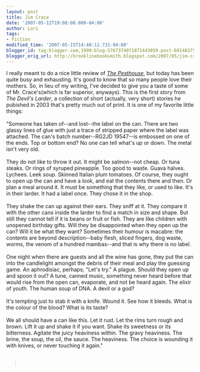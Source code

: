 ```yaml
---
layout: post
title: Jim Crace
date: '2007-05-12T19:08:00.000-04:00'
author: Lori
tags:
- Fiction
modified_time: '2007-05-15T14:40:12.731-04:00'
blogger_id: tag:blogger.com,1999:blog-5767374071871443859.post-6014637508230242194
blogger_orig_url: http://brooklinebooksmith.blogspot.com/2007/05/jim-crace.html
---
```


I really meant to do a nice little review of <em><a href="http://brookline.booksense.com/NASApp/store/Product?s=showproduct&isbn=9780385520751">The Pesthouse</a></em>, but today has been quite busy and exhausting. It's good to know that so many people love their mothers. So, in lieu of my writing, I've decided to give you a taste of some of Mr. Crace's(which is far superior, anyways). This is the first story from <em>The Devil's Larder</em>, a collection of short (actually, very short) stories he pubished in 2003 that's pretty much out of print. It is one of my favorite little things:<br /><br />"Someone has taken of--and lost--the label on the can. There are two glassy lines of glue with just a trace of stripped paper where the label was attached. The can's batch number--RG2JD 19547--is embossed on one of the ends. Top or bottom end? No one can tell what's up or down. The metal isn't very old.<br /><br />They do not like to throw it out. It might be salmon--not cheap. Or tuna steaks. Or rings of syruped pineapple. Too good to waste. Guava halves. Lychees. Leek soup. Skinned Italian plum tomatoes. Of course, they ought to open up the can and have a look, and eat the contents there and then. Or plan a meal around it. It must be something that they like, or used to like. It's in their larder. It had a label once. They chose it in the shop.<br /><br />They shake the can up against their ears. They sniff at it. They compare it with the other cans inside the larder to find a match in size and shape. But still they cannot tell if it is beans or fruit or fish. They are like children with unopened birthday gifts. Will they be disappointed when they open up the can? Will it be what they want? Sometimes their humour is macabre: the contents are beyond description--baby flesh, sliced fingers, dog waste, worms, the venom of a hundred mambas--and that is why there is no label.<br /><br />One night when there are guests and all the wine has gone, they put the can into the candlelight amongst the debris of their meal and play the guessing game. An aphrodisiac, perhaps; "Let's try." A plague. Should they open up and spoon it out? A tune, canned music, something never heard before that would rise from the open can, evaporate, and not be heard again. The elixir of youth. The human soup of DNA. A devil or a god?<br /><br />It's tempting just to stab it with a knife. Wound it. See how it bleeds. What is the colour of the blood? What is its taste?<br /><br />We all should have a can like this. Let it rust. Let the rims turn rough and brown. Lift it up and shake it if you want. Shake its sweetness or its bitterness. Agitate the juicy heaviness within. The gravy heaviness. The brine, the soup, the oil, the sauce. The heaviness. The choice is wounding it with knives, or never touching it again."<br /><br /><blockquote><br /> </blockquote>